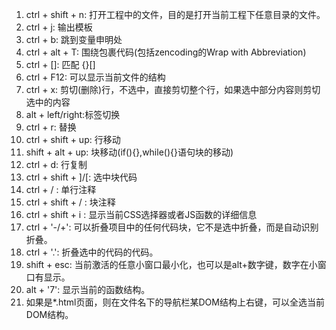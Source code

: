 1. ctrl + shift + n: 打开工程中的文件，目的是打开当前工程下任意目录的文件。
2. ctrl + j: 输出模板
3. ctrl + b: 跳到变量申明处
4. ctrl + alt + T: 围绕包裹代码(包括zencoding的Wrap with Abbreviation)
5. ctrl + []: 匹配 {}[]
6. ctrl + F12: 可以显示当前文件的结构
7. ctrl + x: 剪切(删除)行，不选中，直接剪切整个行，如果选中部分内容则剪切选中的内容
8. alt + left/right:标签切换
9. ctrl + r: 替换
10. ctrl + shift + up: 行移动
11. shift + alt + up: 块移动(if(){},while(){}语句块的移动)
12. ctrl + d: 行复制
13. ctrl + shift + ]/[: 选中块代码
14. ctrl + / : 单行注释
15. ctrl + shift + / : 块注释
16. ctrl + shift + i : 显示当前CSS选择器或者JS函数的详细信息
17. ctrl + '-/+': 可以折叠项目中的任何代码块，它不是选中折叠，而是自动识别折叠。
18. ctrl + '.': 折叠选中的代码的代码。
19. shift + esc: 当前激活的任意小窗口最小化，也可以是alt+数字键，数字在小窗口有显示。
20. alt + '7': 显示当前的函数结构。
21. 如果是*.html页面，则在文件名下的导航栏某DOM结构上右键，可以全选当前DOM结构。